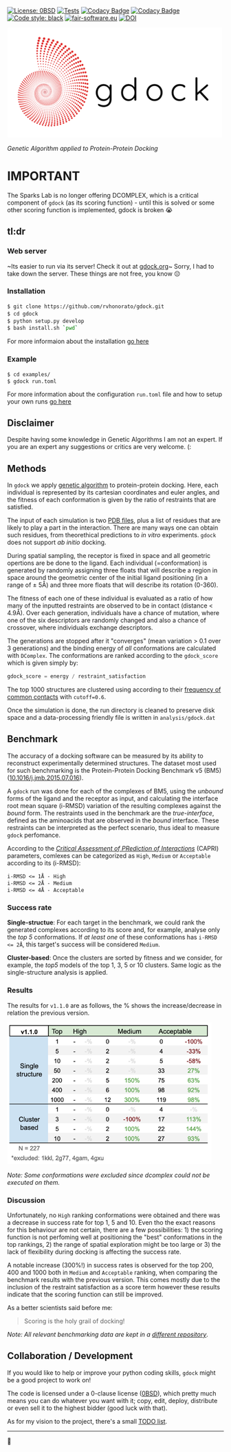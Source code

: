 [![License: 0BSD](https://img.shields.io/badge/license-0BSD-informational)](https://opensource.org/licenses/0BSD)
[![Tests](https://github.com/rvhonorato/gdock/actions/workflows/main.yml/badge.svg)](https://github.com/rvhonorato/gdock/actions/workflows/main.yml)
[![Codacy Badge](https://app.codacy.com/project/badge/Coverage/a794c83bedbc4e50b4bb6a0ed73ba3d0)](https://www.codacy.com/gh/rvhonorato/gdock/dashboard?utm_source=github.com&utm_medium=referral&utm_content=rvhonorato/gdock&utm_campaign=Badge_Coverage)
[![Codacy Badge](https://app.codacy.com/project/badge/Grade/a794c83bedbc4e50b4bb6a0ed73ba3d0)](https://www.codacy.com/gh/rvhonorato/gdock/dashboard?utm_source=github.com&amp;utm_medium=referral&amp;utm_content=rvhonorato/gdock&amp;utm_campaign=Badge_Grade)
[![Code style: black](https://img.shields.io/badge/code%20style-black-000000.svg)](https://github.com/psf/black)
[![fair-software.eu](https://img.shields.io/badge/fair--software.eu-%E2%97%8F%20%20%E2%97%8F%20%20%E2%97%8B%20%20%E2%97%8F%20%20%E2%97%8B-orange)](https://fair-software.eu)
[![DOI](https://zenodo.org/badge/DOI/10.5281/zenodo.4467795.svg)](https://doi.org/10.5281/zenodo.4467795)

<img src="imgs/gdock_logo.png" width="500">

_Genetic Algorithm applied to Protein-Protein Docking_

# IMPORTANT

The Sparks Lab is no longer offering DCOMPLEX, which is a critical component of `gdock` (as its scoring function) - until this is solved or some other scoring function is implemented, gdock is broken 😭

## tl:dr

### Web server
~Its easier to run via its server! Check it out at [gdock.org](https://gdock.org/)~ Sorry, I had to take down the server. These things are not free, you know 😔 

### Installation
```bash
$ git clone https://github.com/rvhonorato/gdock.git
$ cd gdock
$ python setup.py develop
$ bash install.sh `pwd`
```

For more informaion about the installation [go here](INSTALLATION.md)

### Example

```
$ cd examples/
$ gdock run.toml
```
For more information about the configuration `run.toml` file and how to setup your own runs [go here](example/README.md)


## Disclaimer

Despite having some knowledge in Genetic Algorithms I am not an expert. If you are an expert any suggestions or critics are very welcome. (:


## Methods

In `gdock` we apply [genetic algorithm](https://en.wikipedia.org/wiki/Genetic_algorithm) to protein-protein docking. Here, each individual is represented by its cartesian coordinates and euler angles, and the fitness of each conformation is given by the ratio of restraints that are satisfied.

The input of each simulation is two [PDB files](https://pdb101.rcsb.org/learn/guide-to-understanding-pdb-data/introduction), plus a list of residues that are likely to play a part in the interaction. There are many ways one can obtain such residues, from theorethical predictions to _in vitro_ experiments. `gdock` does not support _ab initio_ docking.

During spatial sampling, the receptor is fixed in space and all geometric opertions are be done to the ligand. Each individual (=conformation) is generated by randomly assigning three floats that will describe a region in space around the geometric center of the initial ligand positioning (in a range of ± 5Å) and three more floats that will describe its rotation (0-360).

The fitness of each one of these individual is evaluated as a ratio of how many of the inputted restraints are observed to be in contact (distance < 4.9Å). Over each generation, individuals have a chance of mutation, where one of the six descriptors are randomly changed and also a chance of crossover, where individuals exchange descriptors.

The generations are stopped after it "converges" (mean variation > 0.1 over 3 generations) and the binding energy of _all_ conformations are calculated with `DComplex`. The conformations are ranked according to the `gdock_score` which is given simply by:

```python
gdock_score = energy / restraint_satisfaction
```

The top 1000 structures are clustered using according to their [frequency of common contacts](https://github.com/haddocking/FCC) with `cutoff=0.6`.

Once the simulation is done, the run directory is cleaned to preserve disk space and a data-processing friendly file is written in `analysis/gdock.dat`

## Benchmark

The accuracy of a docking software can be measured by its ability to reconstruct experimentally determined structures. The dataset most used for such benchmarking is the Protein-Protein Docking Benchmark v5 (BM5) ([10.1016/j.jmb.2015.07.016](https://www-sciencedirect-com.proxy.library.uu.nl/science/article/pii/S0022283615004180)).

A `gdock` run was done for each of the complexes of BM5, using the _unbound_ forms of the ligand and the receptor as input, and calculating the interface root mean square (i-RMSD) variation of the resulting complexes against the _bound_ form. The restraints used in the benchmark are the _true-interface_, defined as the aminoacids that are observed in the _bound_ interface. These restraints can be interpreted as the perfect scenario, thus ideal to measure `gdock` perfomance.

According to the [_Critical Assessment of PRediction of Interactions_](https://www.ebi.ac.uk/pdbe/complex-pred/capri/) (CAPRI) parameters, comlexes can be categorized as `High`, `Medium` or `Acceptable` according to its (i-RMSD):

    i-RMSD <= 1Å - High
    i-RMSD <= 2Å - Medium
    i-RMSD <= 4Å - Acceptable

### Success rate

 **Single-structue**: For each target in the benchmark, we could rank the generated complexes according to its score and, for example, analyse only the _top 5_ conformations. If _at least one_ of these conformations has `i-RMSD <= 2Å`, this target's success will be considered `Medium`.

 **Cluster-based**: Once the clusters are sorted by fitness and we consider, for example, the _top5_ models of the top 1, 3, 5 or 10 clusters. Same logic as the single-structure analysis is applied.

### Results

The results for `v1.1.0` are as follows, the % shows the increase/decrease in relation the previous version.

<img src="imgs/v1-1-0_bm5.png" width="475">

_Note: Some conformations were excluded since dcomplex could not be executed on them._

### Discussion

Unfortunately, no `High` ranking conformations were obtained and there was a decrease in success rate for top 1, 5 and 10. Even tho the exact reasons for this behaviour are not certain, there are a few possibilities: 1) the scoring function is not perfoming well at positioning the "best" conformations in the top rankings, 2) the range of spatial exploration might be too large or 3) the lack of flexibility during docking is affecting the success rate.

A notable increase (300%!) in success rates is observed for the top 200, 400 and 1000 both in `Medium` and `Acceptable` ranking, when comparing the benchmark results with the previous version. This comes mostly due to the inclusion of the restraint satisfaction as a score term however these results indicate that the scoring function can still be improved.

As a better scientists said before me:

> Scoring is the holy grail of docking!

_Note: All relevant benchmarking data are kept in a [different repository](http://github.com/rvhonorato/gdock-benchmark)_.

## Collaboration / Development

If you would like to help or improve your python coding skills, `gdock` might be a good project to work on!

The code is licensed under a 0-clause license ([0BSD](LICENSE)), which pretty much means you can do whatever you want with it; copy, edit, deploy, distribute or even sell it to the highest bidder (good luck with that).

As for my vision to the project, there's a small [TODO list](CONTRIBUTING.md).

* * *

:octopus:
